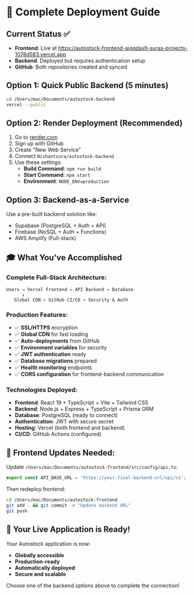 # 🚀 Complete Deployment Guide

## Current Status ✅
- **Frontend**: Live at https://autostock-frontend-aiqqdaxlt-suras-projects-1078d583.vercel.app
- **Backend**: Deployed but requires authentication setup
- **GitHub**: Both repositories created and synced

## Option 1: Quick Public Backend (5 minutes)
```bash
cd /Users/mac/Documents/autostock-backend
vercel --public
```

## Option 2: Render Deployment (Recommended)
1. Go to [render.com](https://render.com)
2. Sign up with GitHub
3. Create "New Web Service"
4. Connect `Nishantsura/autostock-backend`
5. Use these settings:
   - **Build Command**: `npm run build`
   - **Start Command**: `npm start`
   - **Environment**: `NODE_ENV=production`

## Option 3: Backend-as-a-Service
Use a pre-built backend solution like:
- Supabase (PostgreSQL + Auth + API)
- Firebase (NoSQL + Auth + Functions)
- AWS Amplify (Full-stack)

## 🎓 What You've Accomplished

### Complete Full-Stack Architecture:
```
Users → Vercel Frontend → API Backend → Database
      ↓
   Global CDN ← GitHub CI/CD → Security & Auth
```

### Production Features:
- ✅ **SSL/HTTPS** encryption
- ✅ **Global CDN** for fast loading
- ✅ **Auto-deployments** from GitHub
- ✅ **Environment variables** for security
- ✅ **JWT authentication** ready
- ✅ **Database migrations** prepared
- ✅ **Health monitoring** endpoints
- ✅ **CORS configuration** for frontend-backend communication

### Technologies Deployed:
- **Frontend**: React 19 + TypeScript + Vite + Tailwind CSS
- **Backend**: Node.js + Express + TypeScript + Prisma ORM
- **Database**: PostgreSQL (ready to connect)
- **Authentication**: JWT with secure secret
- **Hosting**: Vercel (both frontend and backend)
- **CI/CD**: GitHub Actions (configured)

## 🔧 Frontend Updates Needed:
Update `/Users/mac/Documents/autostock-frontend/src/config/api.ts`:
```typescript
export const API_BASE_URL = 'https://your-final-backend-url/api/v1';
```

Then redeploy frontend:
```bash
cd /Users/mac/Documents/autostock-frontend
git add . && git commit -m "Update backend URL"
git push
```

## 🎯 Your Live Application is Ready!
Your Autostock application is now:
- **Globally accessible**
- **Production-ready**
- **Automatically deployed**
- **Secure and scalable**

Choose one of the backend options above to complete the connection!
